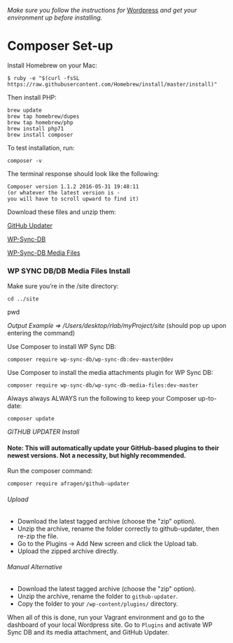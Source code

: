 *Make sure you follow the instructions for* [Wordpress](wp.md) *and get your environment up before installing.*

# Composer Set-up

Install Homebrew on your Mac:

```shell
$ ruby -e "$(curl -fsSL https://raw.githubusercontent.com/Homebrew/install/master/install)"
```

Then install PHP:

```shell
brew update
brew tap homebrew/dupes
brew tap homebrew/php
brew install php71
brew install composer
```
To test installation, run:
```shell
composer -v
```
The terminal response should look like the following:
```shell
Composer version 1.1.2 2016-05-31 19:48:11
(or whatever the latest version is -
you will have to scroll upward to find it)
```

Download these files and unzip them:

[GitHub Updater](https://github.com/afragen/github-updater/releases)

[WP-Sync-DB](https://github.com/wp-sync-db/wp-sync-db/releases)

[WP-Sync-DB Media Files](https://github.com/wp-sync-db/wp-sync-db-media-files)

### WP SYNC DB/DB Media Files Install

Make sure you’re in the /site directory:

```shell
cd ../site
```
pwd

*Output Example => /Users/desktop/rlab/myProject/site*
(should pop up upon entering the command)

Use Composer to install WP Sync DB:
```shell
composer require wp-sync-db/wp-sync-db:dev-master@dev
```
Use Composer to install the media attachments plugin for WP Sync DB:
```shell
composer require wp-sync-db/wp-sync-db-media-files:dev-master
```

Always always ALWAYS run the following to keep your Composer up-to-date:
```shell
composer update
```

*GITHUB UPDATER Install*
#### Note: This will automatically update your GitHub-based plugins to their newest versions. Not a necessity, but highly recommended.

Run the composer command:
```shell
composer require afragen/github-updater
```
###### Upload

* Download the latest tagged archive (choose the "zip" option).
* Unzip the archive, rename the folder correctly to github-updater, then re-zip the file.
* Go to the Plugins -> Add New screen and click the Upload tab.
* Upload the zipped archive directly.

###### Manual Alternative

* Download the latest tagged archive (choose the "zip" option).
* Unzip the archive, rename the folder to ```github-updater```.
* Copy the folder to your ```/wp-content/plugins/``` directory.

When all of this is done, run your Vagrant environment and go to the dashboard of your local Wordpress site. Go to ```Plugins``` and activate WP Sync DB and its media attachment, and GitHub Updater.
